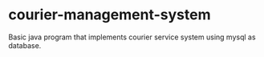 # courier-management-system
Basic java program that implements courier service system using mysql as database.
